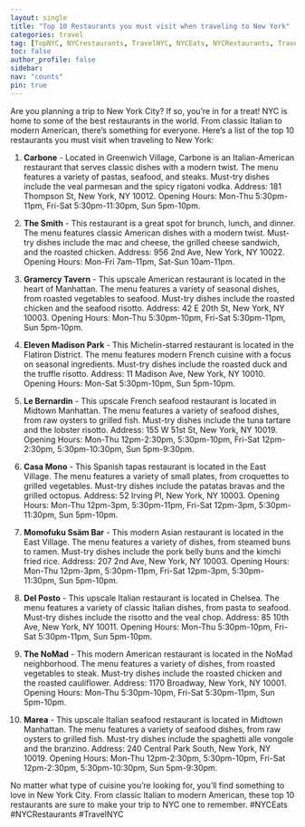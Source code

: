 ```yaml
---
layout: single
title: "Top 10 Restaurants you must visit when traveling to New York"
categories: travel
tag: [TopNYC, NYCrestaurants, TravelNYC, NYCEats, NYCRestaurants, TravelNYC]
toc: false
author_profile: false
sidebar:
nav: "counts"
pin: true
---
```


Are you planning a trip to New York City? If so, you’re in for a treat! NYC is home to some of the best restaurants in the world. From classic Italian to modern American, there’s something for everyone. Here’s a list of the top 10 restaurants you must visit when traveling to New York:

1. **Carbone** - Located in Greenwich Village, Carbone is an Italian-American restaurant that serves classic dishes with a modern twist. The menu features a variety of pastas, seafood, and steaks. Must-try dishes include the veal parmesan and the spicy rigatoni vodka. Address: 181 Thompson St, New York, NY 10012. Opening Hours: Mon-Thu 5:30pm-11pm, Fri-Sat 5:30pm-11:30pm, Sun 5pm-10pm. 

2. **The Smith** - This restaurant is a great spot for brunch, lunch, and dinner. The menu features classic American dishes with a modern twist. Must-try dishes include the mac and cheese, the grilled cheese sandwich, and the roasted chicken. Address: 956 2nd Ave, New York, NY 10022. Opening Hours: Mon-Fri 7am-11pm, Sat-Sun 10am-11pm. 

3. **Gramercy Tavern** - This upscale American restaurant is located in the heart of Manhattan. The menu features a variety of seasonal dishes, from roasted vegetables to seafood. Must-try dishes include the roasted chicken and the seafood risotto. Address: 42 E 20th St, New York, NY 10003. Opening Hours: Mon-Thu 5:30pm-10pm, Fri-Sat 5:30pm-11pm, Sun 5pm-10pm. 

4. **Eleven Madison Park** - This Michelin-starred restaurant is located in the Flatiron District. The menu features modern French cuisine with a focus on seasonal ingredients. Must-try dishes include the roasted duck and the truffle risotto. Address: 11 Madison Ave, New York, NY 10010. Opening Hours: Mon-Sat 5:30pm-10pm, Sun 5pm-10pm. 

5. **Le Bernardin** - This upscale French seafood restaurant is located in Midtown Manhattan. The menu features a variety of seafood dishes, from raw oysters to grilled fish. Must-try dishes include the tuna tartare and the lobster risotto. Address: 155 W 51st St, New York, NY 10019. Opening Hours: Mon-Thu 12pm-2:30pm, 5:30pm-10pm, Fri-Sat 12pm-2:30pm, 5:30pm-10:30pm, Sun 5pm-9:30pm. 

6. **Casa Mono** - This Spanish tapas restaurant is located in the East Village. The menu features a variety of small plates, from croquettes to grilled vegetables. Must-try dishes include the patatas bravas and the grilled octopus. Address: 52 Irving Pl, New York, NY 10003. Opening Hours: Mon-Thu 12pm-3pm, 5:30pm-11pm, Fri-Sat 12pm-3pm, 5:30pm-11:30pm, Sun 5pm-10pm. 

7. **Momofuku Ssäm Bar** - This modern Asian restaurant is located in the East Village. The menu features a variety of dishes, from steamed buns to ramen. Must-try dishes include the pork belly buns and the kimchi fried rice. Address: 207 2nd Ave, New York, NY 10003. Opening Hours: Mon-Thu 12pm-3pm, 5:30pm-11pm, Fri-Sat 12pm-3pm, 5:30pm-11:30pm, Sun 5pm-10pm. 

8. **Del Posto** - This upscale Italian restaurant is located in Chelsea. The menu features a variety of classic Italian dishes, from pasta to seafood. Must-try dishes include the risotto and the veal chop. Address: 85 10th Ave, New York, NY 10011. Opening Hours: Mon-Thu 5:30pm-10pm, Fri-Sat 5:30pm-11pm, Sun 5pm-10pm. 

9. **The NoMad** - This modern American restaurant is located in the NoMad neighborhood. The menu features a variety of dishes, from roasted vegetables to steak. Must-try dishes include the roasted chicken and the roasted cauliflower. Address: 1170 Broadway, New York, NY 10001. Opening Hours: Mon-Thu 5:30pm-10pm, Fri-Sat 5:30pm-11pm, Sun 5pm-10pm. 

10. **Marea** - This upscale Italian seafood restaurant is located in Midtown Manhattan. The menu features a variety of seafood dishes, from raw oysters to grilled fish. Must-try dishes include the spaghetti alle vongole and the branzino. Address: 240 Central Park South, New York, NY 10019. Opening Hours: Mon-Thu 12pm-2:30pm, 5:30pm-10pm, Fri-Sat 12pm-2:30pm, 5:30pm-10:30pm, Sun 5pm-9:30pm. 

No matter what type of cuisine you’re looking for, you’ll find something to love in New York City. From classic Italian to modern American, these top 10 restaurants are sure to make your trip to NYC one to remember. #NYCEats #NYCRestaurants #TravelNYC
